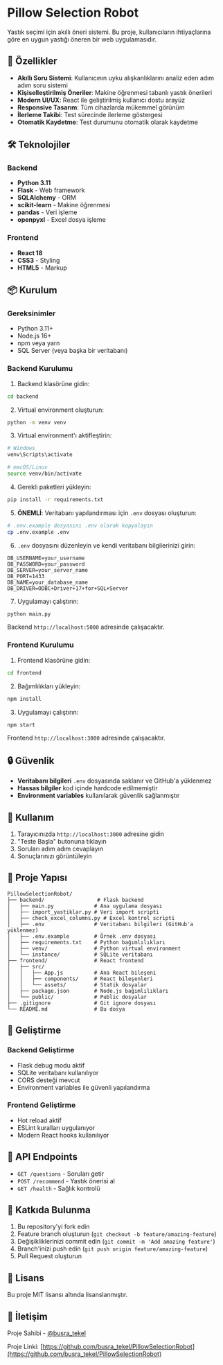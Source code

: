 # Pillow Selection Robot

Yastık seçimi için akıllı öneri sistemi. Bu proje, kullanıcıların ihtiyaçlarına göre en uygun yastığı öneren bir web uygulamasıdır.

## 🚀 Özellikler

- **Akıllı Soru Sistemi**: Kullanıcının uyku alışkanlıklarını analiz eden adım adım soru sistemi
- **Kişiselleştirilmiş Öneriler**: Makine öğrenmesi tabanlı yastık önerileri
- **Modern UI/UX**: React ile geliştirilmiş kullanıcı dostu arayüz
- **Responsive Tasarım**: Tüm cihazlarda mükemmel görünüm
- **İlerleme Takibi**: Test sürecinde ilerleme göstergesi
- **Otomatik Kaydetme**: Test durumunu otomatik olarak kaydetme

## 🛠️ Teknolojiler

### Backend
- **Python 3.11**
- **Flask** - Web framework
- **SQLAlchemy** - ORM
- **scikit-learn** - Makine öğrenmesi
- **pandas** - Veri işleme
- **openpyxl** - Excel dosya işleme

### Frontend
- **React 18**
- **CSS3** - Styling
- **HTML5** - Markup

## 📦 Kurulum

### Gereksinimler
- Python 3.11+
- Node.js 16+
- npm veya yarn
- SQL Server (veya başka bir veritabanı)

### Backend Kurulumu

1. Backend klasörüne gidin:
```bash
cd backend
```

2. Virtual environment oluşturun:
```bash
python -m venv venv
```

3. Virtual environment'ı aktifleştirin:
```bash
# Windows
venv\Scripts\activate

# macOS/Linux
source venv/bin/activate
```

4. Gerekli paketleri yükleyin:
```bash
pip install -r requirements.txt
```

5. **ÖNEMLİ**: Veritabanı yapılandırması için `.env` dosyası oluşturun:
```bash
# .env.example dosyasını .env olarak kopyalayın
cp .env.example .env
```

6. `.env` dosyasını düzenleyin ve kendi veritabanı bilgilerinizi girin:
```env
DB_USERNAME=your_username
DB_PASSWORD=your_password
DB_SERVER=your_server_name
DB_PORT=1433
DB_NAME=your_database_name
DB_DRIVER=ODBC+Driver+17+for+SQL+Server
```

7. Uygulamayı çalıştırın:
```bash
python main.py
```

Backend `http://localhost:5000` adresinde çalışacaktır.

### Frontend Kurulumu

1. Frontend klasörüne gidin:
```bash
cd frontend
```

2. Bağımlılıkları yükleyin:
```bash
npm install
```

3. Uygulamayı çalıştırın:
```bash
npm start
```

Frontend `http://localhost:3000` adresinde çalışacaktır.

## 🔒 Güvenlik

- **Veritabanı bilgileri** `.env` dosyasında saklanır ve GitHub'a yüklenmez
- **Hassas bilgiler** kod içinde hardcode edilmemiştir
- **Environment variables** kullanılarak güvenlik sağlanmıştır

## 🎯 Kullanım

1. Tarayıcınızda `http://localhost:3000` adresine gidin
2. "Teste Başla" butonuna tıklayın
3. Soruları adım adım cevaplayın
4. Sonuçlarınızı görüntüleyin

## 📁 Proje Yapısı

```
PillowSelectionRobot/
├── backend/                 # Flask backend
│   ├── main.py             # Ana uygulama dosyası
│   ├── import_yastiklar.py # Veri import scripti
│   ├── check_excel_columns.py # Excel kontrol scripti
│   ├── .env                # Veritabanı bilgileri (GitHub'a yüklenmez)
│   ├── .env.example        # Örnek .env dosyası
│   ├── requirements.txt    # Python bağımlılıkları
│   ├── venv/               # Python virtual environment
│   └── instance/           # SQLite veritabanı
├── frontend/               # React frontend
│   ├── src/
│   │   ├── App.js          # Ana React bileşeni
│   │   ├── components/     # React bileşenleri
│   │   └── assets/         # Statik dosyalar
│   ├── package.json        # Node.js bağımlılıkları
│   └── public/             # Public dosyalar
├── .gitignore              # Git ignore dosyası
└── README.md               # Bu dosya
```

## 🔧 Geliştirme

### Backend Geliştirme
- Flask debug modu aktif
- SQLite veritabanı kullanılıyor
- CORS desteği mevcut
- Environment variables ile güvenli yapılandırma

### Frontend Geliştirme
- Hot reload aktif
- ESLint kuralları uygulanıyor
- Modern React hooks kullanılıyor

## 📝 API Endpoints

- `GET /questions` - Soruları getir
- `POST /recommend` - Yastık önerisi al
- `GET /health` - Sağlık kontrolü

## 🤝 Katkıda Bulunma

1. Bu repository'yi fork edin
2. Feature branch oluşturun (`git checkout -b feature/amazing-feature`)
3. Değişikliklerinizi commit edin (`git commit -m 'Add amazing feature'`)
4. Branch'inizi push edin (`git push origin feature/amazing-feature`)
5. Pull Request oluşturun

## 📄 Lisans

Bu proje MIT lisansı altında lisanslanmıştır.

## 👥 İletişim

Proje Sahibi - [@busra_tekel](https://github.com/busra_tekel)

Proje Linki: [https://github.com/busra_tekel/PillowSelectionRobot](https://github.com/busra_tekel/PillowSelectionRobot) 